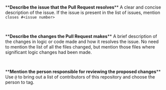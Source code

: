\*\***Describe the issue that the Pull Request resolves**\*\*
A clear and concise description of the issue. If the issue is present in the list of issues, mention `closes #<issue number>`

<br />

\*\***Describe the changes the Pull Request makes**\*\*
A brief description of the changes in logic or code made and how it resolves the issue. No need to mention the list of all the files changed, but mention those files where significant logic changes had been made.

<br />

\*\***Mention the person responsible for reviewing the proposed changes**\*\*
Use `@` to bring out a list of contributors of this repository and choose the person to tag.
